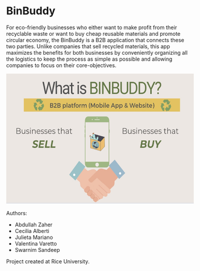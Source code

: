 # BinBuddy
For eco-friendly businesses who either want to make profit from their recyclable waste or want to buy cheap reusable materials and promote circular economy, the BinBuddy is a B2B application that connects these two parties. Unlike companies that sell recycled materials, this app maximizes the benefits for both businesses by conveniently organizing all the logistics to keep the process as simple as possible and allowing companies to focus on their core-objectives.

<img src='https://raw.githubusercontent.com/calbertiboms/BinBuddy/main/images/BinBuddy.jpg' width=600 height=350>

Authors:
- Abdullah Zaher
- Cecilia Alberti
- Julieta Mariano
- Valentina Varetto
- Swarnim Sandeep

Project created at Rice University. 
